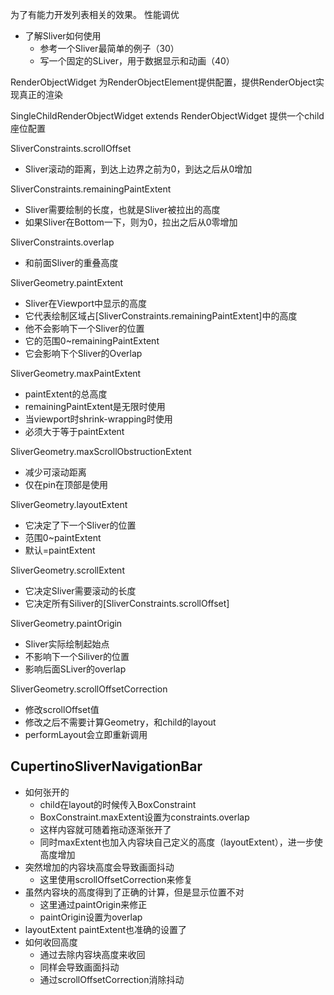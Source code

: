 为了有能力开发列表相关的效果。
性能调优

- 了解Sliver如何使用
  - 参考一个Sliver最简单的例子（30）
  - 写一个固定的SLiver，用于数据显示和动画（40）

RenderObjectWidget
为RenderObjectElement提供配置，提供RenderObject实现真正的渲染

SingleChildRenderObjectWidget extends RenderObjectWidget
提供一个child座位配置

SliverConstraints.scrollOffset
- Sliver滚动的距离，到达上边界之前为0，到达之后从0增加

SliverConstraints.remainingPaintExtent
- Sliver需要绘制的长度，也就是Sliver被拉出的高度
- 如果Sliver在Bottom一下，则为0，拉出之后从0零增加

SliverConstraints.overlap
- 和前面Sliver的重叠高度

SliverGeometry.paintExtent
- Sliver在Viewport中显示的高度
- 它代表绘制区域占[SliverConstraints.remainingPaintExtent]中的高度
- 他不会影响下一个Sliver的位置
- 它的范围0~remainingPaintExtent
- 它会影响下个Sliver的Overlap

SliverGeometry.maxPaintExtent
- paintExtent的总高度
- remainingPaintExtent是无限时使用
- 当viewport时shrink-wrapping时使用
- 必须大于等于paintExtent

SliverGeometry.maxScrollObstructionExtent
- 减少可滚动距离
- 仅在pin在顶部是使用

SliverGeometry.layoutExtent
- 它决定了下一个Sliver的位置
- 范围0~paintExtent
- 默认=paintExtent

SliverGeometry.scrollExtent
- 它决定Sliver需要滚动的长度
- 它决定所有Siliver的[SliverConstraints.scrollOffset]

SliverGeometry.paintOrigin
- Sliver实际绘制起始点
- 不影响下一个Siliver的位置
- 影响后面SLiver的overlap

SliverGeometry.scrollOffsetCorrection
- 修改scrollOffset值
- 修改之后不需要计算Geometry，和child的layout
- performLayout会立即重新调用


## CupertinoSliverNavigationBar
- 如何张开的
  - child在layout的时候传入BoxConstraint
  - BoxConstraint.maxExtent设置为constraints.overlap
  - 这样内容就可随着拖动逐渐张开了
  - 同时maxExtent也加入内容块自己定义的高度（layoutExtent），进一步使高度增加
- 突然增加的内容块高度会导致画面抖动
  - 这里使用scrollOffsetCorrection来修复
- 虽然内容块的高度得到了正确的计算，但是显示位置不对
  - 这里通过paintOrigin来修正
  - paintOrigin设置为overlap
- layoutExtent paintExtent也准确的设置了
- 如何收回高度
  - 通过去除内容块高度来收回
  - 同样会导致画面抖动
  - 通过scrollOffsetCorrection消除抖动
